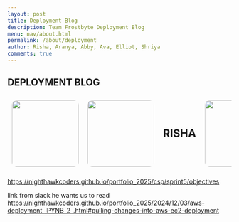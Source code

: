 ```yaml
---
layout: post
title: Deployment Blog
description: Team Frostbyte Deployment Blog
menu: nav/about.html
permalink: /about/deployment
author: Risha, Aranya, Abby, Ava, Elliot, Shriya
comments: true
---
```


## DEPLOYMENT BLOG

<html lang="en">
<head>
    <meta charset="UTF-8">
    <meta name="viewport" content="width=device-width, initial-scale=1.0">
    <title>Image Carousel</title>
    <style>
        .carousel-container {
            display: flex;
            overflow-x: auto;
            gap: 20px;
            padding: 10px;
            white-space: nowrap;
            scroll-snap-type: x mandatory;
        }
        .carousel-item {
            width: 150px;
            height: 150px;
            object-fit: cover;
            cursor: pointer;
            border-radius: 10px;
            scroll-snap-align: center;
        }
        .text-item {
            font-size: 24px;
            font-weight: bold;
            display: flex;
            align-items: center;
            justify-content: center;
            width: 150px;
            height: 150px;
        }
        .fullscreen-container {
            position: fixed;
            top: 0;
            left: 0;
            width: 100%;
            height: 100%;
            background: rgba(0, 0, 0, 0.8);
            display: flex;
            justify-content: center;
            align-items: center;
            z-index: 1000;
        }
        .fullscreen-container img {
            max-width: 90%;
            max-height: 90%;
            border-radius: 10px;
        }
    </style>
</head>
<body>

<div class="carousel-container">
<img src="../../images/risha frontend.png" class="carousel-item" onclick="openFullscreen(this.src)">
<img src="../../images/risha code.png" class="carousel-item" onclick="openFullscreen(this.src)">
<div class="text-item">RISHA</div>
<img src="../../images/shriya frontend.png" class="carousel-item" onclick="openFullscreen(this.src)">
<img src="../../images/shriya code.png" class="carousel-item" onclick="openFullscreen(this.src)">
<div class="text-item">SHRIYA</div>
<img src="../../images/ava frontend.png" class="carousel-item" onclick="openFullscreen(this.src)">
<img src="../../images/ava code.png" class="carousel-item" onclick="openFullscreen(this.src)">
<div class="text-item">AVA</div>

</div>

<!-- Fullscreen Image Container -->
<div id="fullscreen-view" class="fullscreen-container" style="display: none;" onclick="closeFullscreen()">
    <img id="fullscreen-img" src="" alt="">
</div>

<script>
    function openFullscreen(src) {
        document.getElementById("fullscreen-img").src = src;
        document.getElementById("fullscreen-view").style.display = "flex";
    }

    function closeFullscreen() {
        document.getElementById("fullscreen-view").style.display = "none";
    }
</script>

</body>
</html>



https://nighthawkcoders.github.io/portfolio_2025/csp/sprint5/objectives

link from slack he wants us to read https://nighthawkcoders.github.io/portfolio_2025/2024/12/03/aws-deployment_IPYNB_2_.html#pulling-changes-into-aws-ec2-deployment

 

 